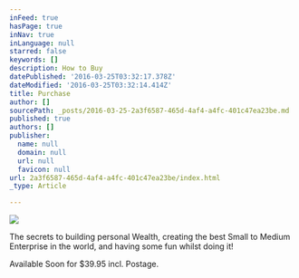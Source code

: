 ```yaml
---
inFeed: true
hasPage: true
inNav: true
inLanguage: null
starred: false
keywords: []
description: How to Buy
datePublished: '2016-03-25T03:32:17.378Z'
dateModified: '2016-03-25T03:32:14.414Z'
title: Purchase
author: []
sourcePath: _posts/2016-03-25-2a3f6587-465d-4af4-a4fc-401c47ea23be.md
published: true
authors: []
publisher:
  name: null
  domain: null
  url: null
  favicon: null
url: 2a3f6587-465d-4af4-a4fc-401c47ea23be/index.html
_type: Article

---
```

![](https://s3-us-west-2.amazonaws.com/the-grid-img/p/d4c7e460738f7a9caad5810d4793216f54b2ec3f.jpg)

The
secrets to building personal Wealth, creating the best Small to Medium Enterprise
in the world, and having some fun whilst doing it!

Available Soon for $39.95 incl. Postage.